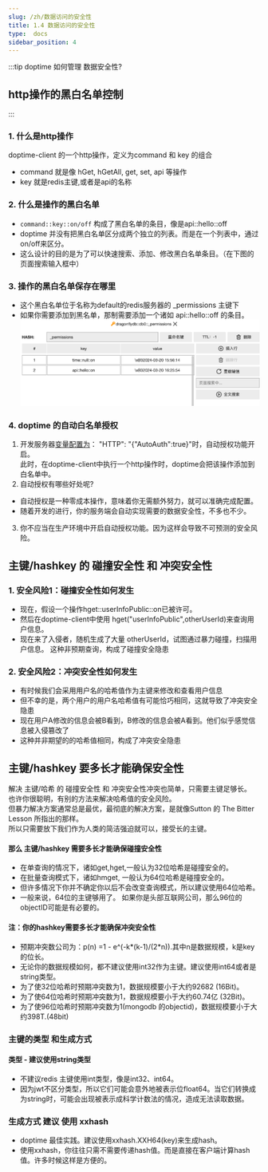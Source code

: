 ```yaml
---
slug: /zh/数据访问的安全性
title: 1.4 数据访问的安全性
type:  docs
sidebar_position: 4
---
```


:::tip doptime 如何管理 数据安全性?
## http操作的黑白名单控制
:::
### 1. 什么是http操作
doptime-client 的一个http操作，定义为command 和 key 的组合
- command 就是像 hGet, hGetAll, get, set, api 等操作
- key 就是redis主键,或者是api的名称

### 2. 什么是操作的黑白名单
- `command::key::on/off` 构成了黑白名单的条目，像是api::hello::off
- doptime 并没有把黑白名单区分成两个独立的列表。而是在一个列表中，通过on/off来区分。
- 这么设计的目的是为了可以快速搜索、添加、修改黑白名单条目。（在下图的页面搜索输入框中）

### 3. 操作的黑白名单保存在哪里
- 这个黑白名单位于名称为default的redis服务器的 _permissions 主键下  
- 如果你需要添加到黑名单，那制需要添加一个诸如 api::hello::off 的条目。
  ![alt text](image-1.png)


### 4. doptime 的自动白名单授权
1. 开发服务器[变量配置为](/zh/变量配置/)： "HTTP": "\{\"AutoAuth\":true\}"时，自动授权功能开启。  
  此时，在doptime-client中执行一个http操作时，doptime会把该操作添加到白名单中。
2. 自动授权有哪些好处呢?
- 自动授权是一种零成本操作，意味着你无需额外努力，就可以准确完成配置。  
- 随着开发的进行，你的服务端会自动实现需要的数据安全性，不多也不少。
3. 你不应当在生产环境中开启自动授权功能。因为这样会导致不可预测的安全风险。

    
## 主键/hashkey 的 碰撞安全性 和 冲突安全性
### 1. 安全风险1：碰撞安全性如何发生
- 现在，假设一个操作hget::userInfoPublic::on已被许可。
- 然后在doptime-client中使用 hget("userInfoPublic",otherUserId)来查询用户信息。
- 现在来了入侵者，随机生成了大量 otherUserId，试图通过暴力碰撞，扫描用户信息。 这种非预期查询，构成了碰撞安全隐患

### 2. 安全风险2：冲突安全性如何发生
- 有时候我们会采用用户名的哈希值作为主键来修改和查看用户信息
- 但不幸的是，两个用户的用户名哈希值有可能恰巧相同，这就导致了冲突安全隐患
- 现在用户A修改的信息会被B看到，B修改的信息会被A看到。他们似乎感觉信息被入侵篡改了
- 这种并非期望的的哈希值相同，构成了冲突安全隐患
  

##  主键/hashkey 要多长才能确保安全性  
  解决 主键/哈希 的 碰撞安全性 和 冲突安全性冲突也简单，只需要主键足够长。  
  也许你很聪明，有别的方法来解决哈希值的安全风险。  
  但暴力解决方案通常总是最优，最彻底的解决方案，是就像Sutton 的 The Bitter Lesson 所指出的那样。  
  所以只需要放下我们作为人类的简洁强迫就可以，接受长的主键。  

#### 那么 主键/hashkey 需要多长才能确保碰撞安全性
- 在单查询的情况下，诸如get,hget,一般认为32位哈希是碰撞安全的。
- 在批量查询模式下，诸如hmget, 一般认为64位哈希是碰撞安全的。
- 但许多情况下你并不确定你以后不会改变查询模式，所以建议使用64位哈希。
- 一般来说，64位的主键够用了。 如果你是头部互联网公司，那么96位的objectID可能是有必要的。
 
#### 注：你的hashkey需要多长才能确保冲突安全性  
- 预期冲突数公司为：p(n) =1 - e^(-k*(k-1)/(2*n)).其中n是数据规模，k是key的位长。
- 无论你的数据规模如何，都不建议使用int32作为主键。建议使用int64或者是string类型。  
- 为了使32位哈希时预期冲突数为1，数据规模要小于大约92682 (16Bit)。  
- 为了使64位哈希时预期冲突数为1，数据规模要小于大约60.74亿 (32Bit)。  
- 为了使96位哈希时预期冲突数为1(mongodb 的objectid)，数据规模要小于大约398T.(48bit)   


### 主键的类型 和生成方式
#### 类型 - 建议使用string类型
- 不建议redis 主键使用int类型，像是int32、int64。
- 因为jwt不区分类型，所以它们可能会意外地被表示位float64。当它们转换成为string时，可能会出现被表示成科学计数法的情况，造成无法读取数据。
### 生成方式 建议 使用 xxhash
- doptime 最佳实践。建议使用xxhash.XXH64(key)来生成hash。
- 使用xxhash，你往往只需不需要传递hash值。而是直接在客户端计算hash值。许多时候这样是方便的。
